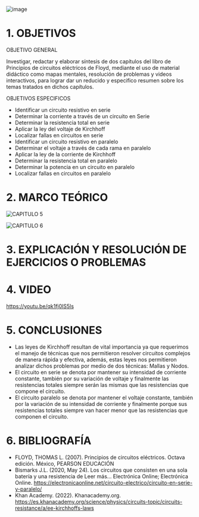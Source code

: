 ![image](https://user-images.githubusercontent.com/105056762/203885768-8030bac2-e395-4094-8b58-f131a6655b43.png)

# 1. OBJETIVOS
OBJETIVO GENERAL

Investigar, redactar y elaborar síntesis de dos capítulos del libro de Principios de circuitos eléctricos de Floyd, mediante el uso de material didáctico como mapas mentales, resolución de problemas y videos interactivos, para lograr dar un reducido y especifico resumen sobre los temas tratados en dichos capítulos.

OBJETIVOS ESPECIFICOS

- Identificar un circuito resistivo en serie
- Determinar la corriente a través de un circuito en Serie
- Determinar la resistencia total en serie
- Aplicar la ley del voltaje de Kirchhoff
- Localizar fallas en circuitos en serie
- Identificar un circuito resistivo en paralelo
- Determinar el voltaje a través de cada rama en paralelo
- Aplicar la ley de la corriente de Kirchhoff
- Determinar la resistencia total en paralelo
- Determinar la potencia en un circuito en paralelo
- Localizar fallas en circuitos en paralelo

# 2. MARCO TEÓRICO

![CAPITULO 5](https://user-images.githubusercontent.com/105056762/203885885-c3dc7a2b-bfb3-4cb9-ad2d-4799f91676e9.jpg)

![CAPITULO 6](https://user-images.githubusercontent.com/105056762/203885913-6f8d73b8-9011-41f8-957c-73ac9bee4322.jpg)

# 3. EXPLICACIÓN Y RESOLUCIÓN DE EJERCICIOS O PROBLEMAS

# 4. VIDEO

https://youtu.be/qk1fj0lS5ls

# 5. CONCLUSIONES

-	Las leyes de Kirchhoff resultan de vital importancia ya que requerimos el manejo de técnicas que nos permitieron resolver circuitos complejos de manera rápida y efectiva, además, estas leyes nos permitieron analizar dichos problemas por medio de dos técnicas: Mallas y Nodos.
-	El circuito en serie se denota por mantener su intensidad de corriente constante, también por su variación de voltaje y finalmente las resistencias totales siempre serán las mismas que las resistencias que compone el circuito.
-	El circuito paralelo se denota por mantener el voltaje constante, también por la variación de su intensidad de corriente y finalmente porque sus resistencias totales siempre van hacer menor que las resistencias que componen el circuito.

# 6. BIBLIOGRAFÍA

- FLOYD, THOMAS L. (2007). Principios de circuitos eléctricos. Octava edición. México, PEARSON EDUCACIÓN
- Bismarks J.L. (2020, May 24). Los circuitos que consisten en una sola batería y una resistencia de Leer más... Electrónica Online; Electrónica Online. https://electronicaonline.net/circuito-electrico/circuito-en-serie-y-paralelo/
- Khan Academy. (2022). Khanacademy.org. https://es.khanacademy.org/science/physics/circuits-topic/circuits-resistance/a/ee-kirchhoffs-laws
